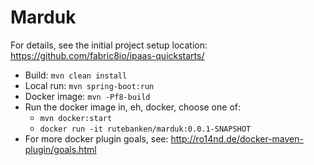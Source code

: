 # Marduk

For details, see the 
initial project setup location:
  https://github.com/fabric8io/ipaas-quickstarts/

* Build: `mvn clean install`
* Local run: `mvn spring-boot:run`
* Docker image: `mvn -Pf8-build`
* Run the docker image in, eh, docker, choose one of:
     * `mvn docker:start `
     * `docker run -it rutebanken/marduk:0.0.1-SNAPSHOT`
* For more docker plugin goals, see: http://ro14nd.de/docker-maven-plugin/goals.html